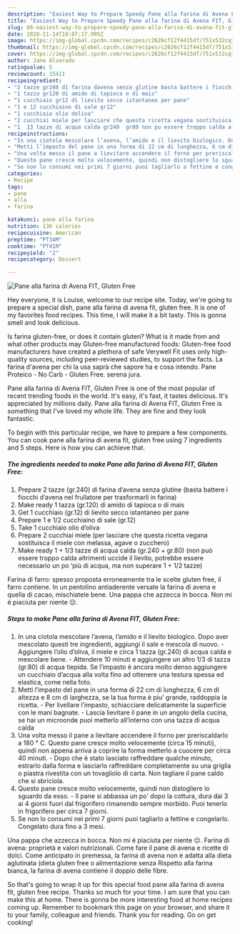 ```yaml
---
description: "Easiest Way to Prepare Speedy Pane alla farina di Avena FIT, Gluten Free"
title: "Easiest Way to Prepare Speedy Pane alla farina di Avena FIT, Gluten Free"
slug: 66-easiest-way-to-prepare-speedy-pane-alla-farina-di-avena-fit-gluten-free
date: 2020-11-14T18:07:17.995Z
image: https://img-global.cpcdn.com/recipes/c2626cf12f4415df/751x532cq70/pane-alla-farina-di-avena-fit-gluten-free-recipe-main-photo.jpg
thumbnail: https://img-global.cpcdn.com/recipes/c2626cf12f4415df/751x532cq70/pane-alla-farina-di-avena-fit-gluten-free-recipe-main-photo.jpg
cover: https://img-global.cpcdn.com/recipes/c2626cf12f4415df/751x532cq70/pane-alla-farina-di-avena-fit-gluten-free-recipe-main-photo.jpg
author: Jane Alvarado
ratingvalue: 5
reviewcount: 15411
recipeingredient:
- "2 tazze gr240 di farina davena senza glutine basta battere i fiocchi davena nel frullatore per trasformarli in farina"
- "1 tazza gr120 di amido di tapioca o di mais"
- "1 cucchiaio gr12 di lievito secco istantaneo per pane"
- "1 e 12 cucchiaino di sale gr12"
- "1 cucchiaio olio doliva"
- "2 cucchiai miele per lasciare che questa ricetta vegana sostituisca il miele con melassa agave o zucchero"
- "1  13 tazze di acqua calda gr240  gr80 non pu essere troppo calda altrimenti uccide il lievito potrebbe essere necessario un po pi di acqua ma non superare 1  12 tazze"
recipeinstructions:
- "In una ciotola mescolare l’avena, l’amido e il lievito biologico. Dopo aver mescolato questi tre ingredienti, aggiungi il sale e mescola di nuovo.  Aggiungere l’olio d’oliva, il miele e circa 1 tazza (gr.240) di acqua calda e mescolare bene.  Attendere 10 minuti e aggiungere un altro 1/3 di tazza (gr.80) di acqua tiepida. Se l’impasto è ancora molto denso aggiungere un cucchiaio d’acqua alla volta fino ad ottenere una testura spessa ed elastica, come nella foto."
- "Metti l’impasto del pane in una forma di 22 cm di lunghezza, 6 cm di altezza e 8 cm di larghezza, se la tua forma è piu’ grande, raddoppia la ricetta.  Per livellare l’impasto, schiacciare delicatamente la superficie con le mani bagnate.  Lascia lievitare il pane in un angolo della cucina, se hai un microonde puoi metterlo all’interno con una tazza di acqua calda"
- "Una volta messo il pane a lievitare accendere il forno per preriscaldarlo a 180 ° C. Questo pane cresce molto velocemente (circa 15 minuti), quindi non appena arriva a coprire la forma metterlo a cuocere per circa 40 minuti.  Dopo che è stato lasciato raffreddare qualche minuto, estrarlo dalla forma e lasciarlo raffreddare completamente su una griglia o piastra rivestita con un tovagliolo di carta. Non tagliare il pane caldo che si sbriciola."
- "Questo pane cresce molto velocemente, quindi non distogliere lo sguardo da esso. Il pane si abbassa un po&#39; dopo la cottura, dura dai 3 ai 4 giorni fuori dal frigorifero rimanendo sempre morbido. Puoi tenerlo in frigorifero per circa 7 giorni."
- "Se non lo consumi nei primi 7 giorni puoi tagliarlo a fettine e congelarlo. Congelato dura fino a 3 mesi."
categories:
- Recipe
tags:
- pane
- alla
- farina

katakunci: pane alla farina 
nutrition: 136 calories
recipecuisine: American
preptime: "PT34M"
cooktime: "PT41M"
recipeyield: "2"
recipecategory: Dessert

---
```



![Pane alla farina di Avena FIT, Gluten Free](https://img-global.cpcdn.com/recipes/c2626cf12f4415df/751x532cq70/pane-alla-farina-di-avena-fit-gluten-free-recipe-main-photo.jpg)

Hey everyone, it is Louise, welcome to our recipe site. Today, we're going to prepare a special dish, pane alla farina di avena fit, gluten free. It is one of my favorites food recipes. This time, I will make it a bit tasty. This is gonna smell and look delicious.

Is farina gluten-free, or does it contain gluten? What is it made from and what other products may Gluten-free manufactured foods: Gluten-free food manufacturers have created a plethora of safe Verywell Fit uses only high-quality sources, including peer-reviewed studies, to support the facts. La farina d&#39;avena per chi la usa saprà che sapore ha e cosa intendo. Pane Proteico - No Carb - Gluten Free. serena jura.

Pane alla farina di Avena FIT, Gluten Free is one of the most popular of recent trending foods in the world. It's easy, it's fast, it tastes delicious. It's appreciated by millions daily. Pane alla farina di Avena FIT, Gluten Free is something that I've loved my whole life. They are fine and they look fantastic.


To begin with this particular recipe, we have to prepare a few components. You can cook pane alla farina di avena fit, gluten free using 7 ingredients and 5 steps. Here is how you can achieve that.

<!--inarticleads1-->

##### The ingredients needed to make Pane alla farina di Avena FIT, Gluten Free:

1. Prepare 2 tazze (gr.240) di farina d’avena senza glutine (basta battere i fiocchi d’avena nel frullatore per trasformarli in farina)
1. Make ready 1 tazza (gr.120) di amido di tapioca o di mais
1. Get 1 cucchiaio (gr.12) di lievito secco istantaneo per pane
1. Prepare 1 e 1/2 cucchiaino di sale (gr.12)
1. Take 1 cucchiaio olio d’oliva
1. Prepare 2 cucchiai miele (per lasciare che questa ricetta vegana sostituisca il miele con melassa, agave o zucchero)
1. Make ready 1 + 1/3 tazze di acqua calda (gr.240 + gr.80) (non può essere troppo calda altrimenti uccide il lievito, potrebbe essere necessario un po ‘più di acqua, ma non superare 1 + 1/2 tazze)


Farina di farro: spesso proposta erroneamente tra le scelte gluten free, il farro contiene. In un pentolino antiaderente versate la farina di avena e quella di cacao, mischiatele bene. Una pappa che azzecca in bocca. Non mi é piaciuta per niente 😔. 

<!--inarticleads2-->

##### Steps to make Pane alla farina di Avena FIT, Gluten Free:

1. In una ciotola mescolare l’avena, l’amido e il lievito biologico. Dopo aver mescolato questi tre ingredienti, aggiungi il sale e mescola di nuovo. -  Aggiungere l’olio d’oliva, il miele e circa 1 tazza (gr.240) di acqua calda e mescolare bene. -  Attendere 10 minuti e aggiungere un altro 1/3 di tazza (gr.80) di acqua tiepida. Se l’impasto è ancora molto denso aggiungere un cucchiaio d’acqua alla volta fino ad ottenere una testura spessa ed elastica, come nella foto.
1. Metti l’impasto del pane in una forma di 22 cm di lunghezza, 6 cm di altezza e 8 cm di larghezza, se la tua forma è piu’ grande, raddoppia la ricetta. -  Per livellare l’impasto, schiacciare delicatamente la superficie con le mani bagnate. -  Lascia lievitare il pane in un angolo della cucina, se hai un microonde puoi metterlo all’interno con una tazza di acqua calda
1. Una volta messo il pane a lievitare accendere il forno per preriscaldarlo a 180 ° C. Questo pane cresce molto velocemente (circa 15 minuti), quindi non appena arriva a coprire la forma metterlo a cuocere per circa 40 minuti. -  Dopo che è stato lasciato raffreddare qualche minuto, estrarlo dalla forma e lasciarlo raffreddare completamente su una griglia o piastra rivestita con un tovagliolo di carta. Non tagliare il pane caldo che si sbriciola.
1. Questo pane cresce molto velocemente, quindi non distogliere lo sguardo da esso. - Il pane si abbassa un po&#39; dopo la cottura, dura dai 3 ai 4 giorni fuori dal frigorifero rimanendo sempre morbido. Puoi tenerlo in frigorifero per circa 7 giorni.
1. Se non lo consumi nei primi 7 giorni puoi tagliarlo a fettine e congelarlo. Congelato dura fino a 3 mesi.


Una pappa che azzecca in bocca. Non mi é piaciuta per niente 😔. Farina di avena: proprietà e valori nutrizionali. Come fare il pane di avena e ricette di dolci. Come anticipato in premessa, la farina di avena non è adatta alla dieta aglutinata (dieta gluten free o alimentazione senza Rispetto alla farina bianca, la farina di avena contiene il doppio delle fibre. 

So that's going to wrap it up for this special food pane alla farina di avena fit, gluten free recipe. Thanks so much for your time. I am sure that you can make this at home. There is gonna be more interesting food at home recipes coming up. Remember to bookmark this page on your browser, and share it to your family, colleague and friends. Thank you for reading. Go on get cooking!
